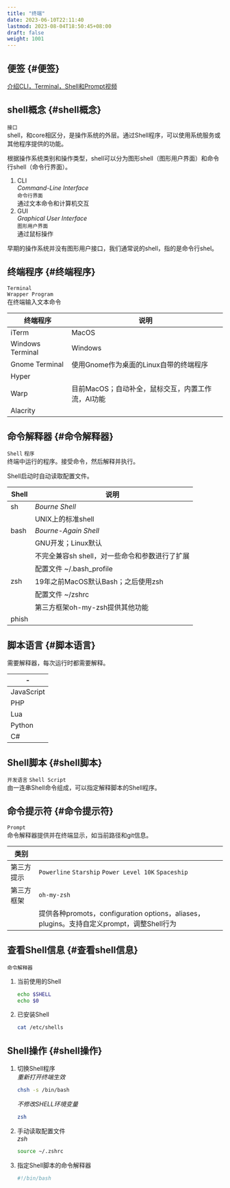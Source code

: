 ```yaml
---
title: "终端"
date: 2023-06-10T22:11:40
lastmod: 2023-08-04T18:50:45+08:00
draft: false
weight: 1001
---
```


## 便签 {#便签}

[介绍CLI，Terminal，Shell和Prompt视频](https://www.bilibili.com/video/BV1rk4y1W7dZ/?spm_id_from=333.1007.top_right_bar_window_history.content.click) <br/>


## shell概念 {#shell概念}

`接口` <br/>
shell，和core相区分，是操作系统的外层。通过Shell程序，可以使用系统服务或其他程序提供的功能。 <br/>

根据操作系统类别和操作类型，shell可以分为图形shell（图形用户界面）和命令行shell（命令行界面）。 <br/>

1.  CLI <br/>
    _Command-Line Interface_ <br/>
    `命令行界面` <br/>
    通过文本命令和计算机交互 <br/>
2.  GUI <br/>
    _Graphical User Interface_ <br/>
    `图形用户界面` <br/>
    通过鼠标操作 <br/>

早期的操作系统并没有图形用户接口，我们通常说的shell，指的是命令行shel。 <br/>


## 终端程序 {#终端程序}

`Terminal` <br/>
`Wrapper Program` <br/>
在终端输入文本命令 <br/>

| 终端程序         | 说明                         |
|--------------|----------------------------|
| iTerm            | MacOS                        |
| Windows Terminal | Windows                      |
| Gnome Terminal   | 使用Gnome作为桌面的Linux自带的终端程序 |
| Hyper            |                              |
| Warp             | 目前MacOS；自动补全，鼠标交互，内置工作流，AI功能 |
| Alacrity         |                              |


## 命令解释器 {#命令解释器}

`Shell` `程序` <br/>
终端中运行的程序。接受命令，然后解释并执行。 <br/>

Shell启动时自动读取配置文件。 <br/>

| Shell | 说明                        |
|-------|---------------------------|
| sh    | _Bourne Shell_              |
|       | UNIX上的标准shell           |
| bash  | _Bourne-Again Shell_        |
|       | GNU开发；Linux默认          |
|       | 不完全兼容sh shell，对一些命令和参数进行了扩展 |
|       | 配置文件 ~/.bash_profile    |
| zsh   | 19年之前MacOS默认Bash；之后使用zsh |
|       | 配置文件 ~/zshrc            |
|       | 第三方框架oh-my-zsh提供其他功能 |
| phish |                             |


## 脚本语言 {#脚本语言}

需要解释器，每次运行时都需要解释。 <br/>

| -          |
|------------|
| JavaScript |
| PHP        |
| Lua        |
| Python     |
| C#         |


## Shell脚本 {#shell脚本}

`开发语言` `Shell Script` <br/>
由一连串Shell命令组成，可以指定解释脚本的Shell程序。 <br/>


## 命令提示符 {#命令提示符}

`Prompt` <br/>
命令解释器提供并在终端显示，如当前路径和git信息。 <br/>

| 类别  |                                                                         |
|-----|-------------------------------------------------------------------------|
| 第三方提示 | `Powerline` `Starship` `Power Level 10K` `Spaceship`                    |
| 第三方框架 | `oh-my-zsh`                                                             |
|       | 提供各种promots，configuration options，aliases，plugins。支持自定义prompt，调整Shell行为 |


## 查看Shell信息 {#查看shell信息}

`命令解释器` <br/>

1.  当前使用的Shell <br/>
    ```bash
    echo $SHELL
    echo $0
    ```
2.  已安装Shell <br/>
    ```bash
    cat /etc/shells
    ```


## Shell操作 {#shell操作}

1.  切换Shell程序 <br/>
    _重新打开终端生效_ <br/>
    ```bash
    chsh -s /bin/bash
    ```
    _不修改SHELL环境变量_ <br/>
    ```bash
    zsh
    ```
2.  手动读取配置文件 <br/>
    _zsh_ <br/>
    ```bash
    source ~/.zshrc
    ```
3.  指定Shell脚本的命令解释器 <br/>
    ```bash
    #!/bin/bash
    ```

